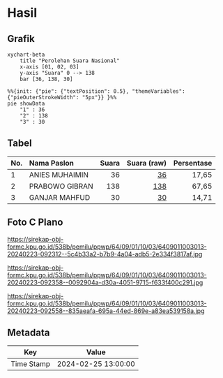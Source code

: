 # Hasil

## Grafik

```mermaid
xychart-beta
    title "Perolehan Suara Nasional"
    x-axis [01, 02, 03]
    y-axis "Suara" 0 --> 138
    bar [36, 138, 30]
```

```mermaid
%%{init: {"pie": {"textPosition": 0.5}, "themeVariables": {"pieOuterStrokeWidth": "5px"}} }%%
pie showData
    "1" : 36
    "2" : 138
    "3" : 30
```

## Tabel

| No. | Nama Paslon    | Suara | Suara (raw) | Persentase |
|:--- |:-------------- | -----:| -----------:| ----------:|
| 1   | ANIES MUHAIMIN | 36    | [36][p-1]   | 17,65      |
| 2   | PRABOWO GIBRAN | 138   | [138][p-2]  | 67,65      |
| 3   | GANJAR MAHFUD  | 30    | [30][p-3]   | 14,71      |


[p-1]: https://github.com/gigit-pemilu/pemilu-2024/blob/main/pilpres/hitung-suara/sub/64-kalimantan-timur/sub/09-penajam-paser-utara/sub/01-penajam/sub/1003-petung/sub/013-tps/sub/paslon-1.txt
[p-2]: https://github.com/gigit-pemilu/pemilu-2024/blob/main/pilpres/hitung-suara/sub/64-kalimantan-timur/sub/09-penajam-paser-utara/sub/01-penajam/sub/1003-petung/sub/013-tps/sub/paslon-2.txt
[p-3]: https://github.com/gigit-pemilu/pemilu-2024/blob/main/pilpres/hitung-suara/sub/64-kalimantan-timur/sub/09-penajam-paser-utara/sub/01-penajam/sub/1003-petung/sub/013-tps/sub/paslon-3.txt

## Foto C Plano

https://sirekap-obj-formc.kpu.go.id/538b/pemilu/ppwp/64/09/01/10/03/6409011003013-20240223-092312--5c4b33a2-b7b9-4a04-adb5-2e334f3817af.jpg

https://sirekap-obj-formc.kpu.go.id/538b/pemilu/ppwp/64/09/01/10/03/6409011003013-20240223-092358--0092904a-d30a-4051-9715-f633f400c291.jpg

https://sirekap-obj-formc.kpu.go.id/538b/pemilu/ppwp/64/09/01/10/03/6409011003013-20240223-092558--835aeafa-695a-44ed-869e-a83ea539158a.jpg


## Metadata

| Key        | Value               |
| ---------- | ------------------- |
| Time Stamp | 2024-02-25 13:00:00 |



